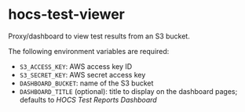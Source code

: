 # hocs-test-viewer

Proxy/dashboard to view test results from an S3 bucket.

The following environment variables are required:

- `S3_ACCESS_KEY`: AWS access key ID
- `S3_SECRET_KEY`: AWS secret access key
- `DASHBOARD_BUCKET`: name of the S3 bucket
- `DASHBOARD_TITLE` (optional): title to display on the dashboard pages; 
  defaults to *HOCS Test Reports Dashboard*
